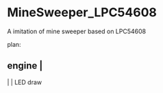 # MineSweeper_LPC54608
A imitation of mine sweeper based on LPC54608

plan:

   engine
     |
  --------
  |      |
  LED  draw
